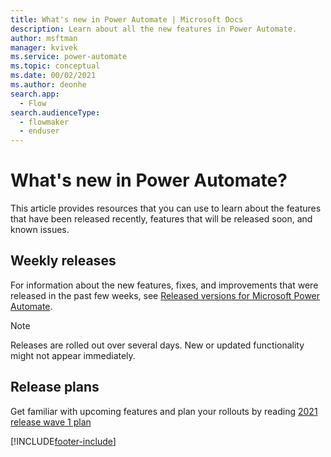 ```yaml
---
title: What's new in Power Automate | Microsoft Docs
description: Learn about all the new features in Power Automate.
author: msftman
manager: kvivek
ms.service: power-automate
ms.topic: conceptual
ms.date: 00/02/2021
ms.author: deonhe
search.app: 
  - Flow
search.audienceType: 
  - flowmaker
  - enduser
---
```


# What's new in Power Automate?

This article provides resources that you can use to learn about the features that have been released recently, features that will be released soon, and known issues.

## Weekly releases

For information about the new features, fixes, and improvements that were released in the past few weeks, see [Released versions for Microsoft Power Automate](/business-applications-release-notes/powerplatform/released-versions/flow).

> [!NOTE]
> Releases are rolled out over several days. New or updated functionality might not appear immediately.

## Release plans

Get familiar with upcoming features and plan your rollouts by reading [2021 release wave 1 plan](/power-platform-release-plan/2021wave1/power-automate/planned-features)



[!INCLUDE[footer-include](includes/footer-banner.md)]
